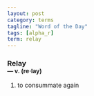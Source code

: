 ```yaml
---
layout: post
category: terms
tagline: "Word of the Day"
tags: [alpha_r]
term: relay
---
```


<h3>Relay<br/> <small>&mdash; v. (re<span>&middot;</span>lay)</small></h3>
<p><ol><li>to consummate again</li>
</ol></p>
